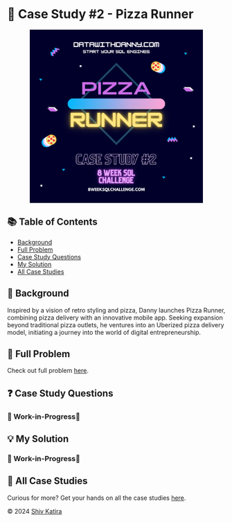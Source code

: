 # 🍕 Case Study #2 - Pizza Runner
<p align="center">
<img src="../img/2.png" align="center" width="400" height="400" >

## 📚 Table of Contents
* [Background](#📌-background)
* [Full Problem](#🧩-full-problem)
* [Case Study Questions](#❓-case-study-questions)
* [My Solution](#💡-my-solution)
* [All Case Studies](#🏡-all-case-studies)

## 📌 Background

Inspired by a vision of retro styling and pizza, Danny launches Pizza Runner, combining pizza delivery with an innovative mobile app. Seeking expansion beyond traditional pizza outlets, he ventures into an Uberized pizza delivery model, initiating a journey into the world of digital entrepreneurship.

## 🧩 Full Problem

Check out full problem [here](https://8weeksqlchallenge.com/case-study-2/).

## ❓ Case Study Questions

### 🚧 Work-in-Progress🚧

## 💡 My Solution

### 🚧 Work-in-Progress🚧

## 🏡 All Case Studies

Curious for more? Get your hands on all the case studies [here](../README.md).

© 2024 [Shiv Katira](https://github.com/shivkatira)